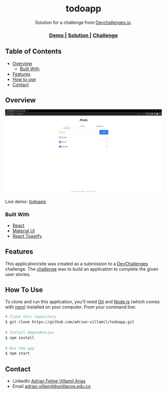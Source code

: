<!-- Please update value in the {}  -->

<h1 align="center">todoapp</h1>

<div align="center">
   Solution for a challenge from  <a href="http://devchallenges.io" target="_blank">Devchallenges.io</a>.
</div>

<div align="center">
  <h3>
    <a href="https://todoapp-mocha.vercel.app/">
      Demo
    </a>
    <span> | </span>
    <a href="https://github.com/adrian-villamil/todoapp">
      Solution
    </a>
    <span> | </span>
    <a href="https://devchallenges.io/challenges/hH6PbOHBdPm6otzw2De5">
      Challenge
    </a>
  </h3>
</div>

<!-- TABLE OF CONTENTS -->

## Table of Contents

- [Overview](#overview)
  - [Built With](#built-with)
- [Features](#features)
- [How to use](#how-to-use)
- [Contact](#contact)

<!-- OVERVIEW -->

## Overview

![screenshot](./public/app-screenshot.png)

Live demo: [todoapp](https://todoapp-mocha.vercel.app/)

### Built With

<!-- This section should list any major frameworks that you built your project using. Here are a few examples.-->

- [React](https://react.dev/)
- [Material UI](https://mui.com/)
- [React Toastify](https://www.npmjs.com/package/react-toastify)

## Features

<!-- List the features of your application or follow the template. Don't share the figma file here :) -->

This application/site was created as a submission to a [DevChallenges](https://devchallenges.io/challenges) challenge. The [challenge](https://devchallenges.io/challenges/hH6PbOHBdPm6otzw2De5) was to build an application to complete the given user stories.

## How To Use

<!-- Example: -->

To clone and run this application, you'll need [Git](https://git-scm.com) and [Node.js](https://nodejs.org/en/download/) (which comes with [npm](http://npmjs.com)) installed on your computer. From your command line:

```bash
# Clone this repository
$ git clone https://github.com/adrian-villamil/todoapp.git

# Install dependencies
$ npm install

# Run the app
$ npm start
```

## Contact

- LinkedIn [Adrian Felipe Villamil Arias](https://www.linkedin.com/in/adrian-felipe-villamil-arias-260736222/)
- Email adrian.villamil@unillanos.edu.co
